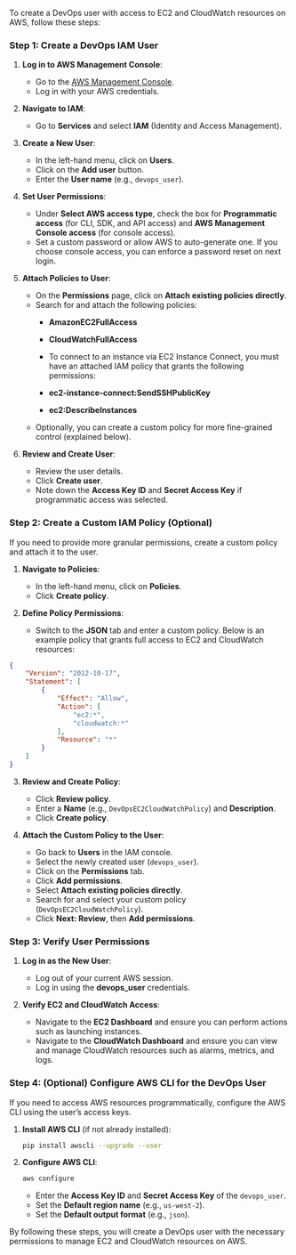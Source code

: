 To create a DevOps user with access to EC2 and CloudWatch resources on AWS, follow these steps:

### Step 1: Create a DevOps IAM User

1. **Log in to AWS Management Console**:
   - Go to the [AWS Management Console](https://aws.amazon.com/console/).
   - Log in with your AWS credentials.

2. **Navigate to IAM**:
   - Go to **Services** and select **IAM** (Identity and Access Management).

3. **Create a New User**:
   - In the left-hand menu, click on **Users**.
   - Click on the **Add user** button.
   - Enter the **User name** (e.g., `devops_user`).

4. **Set User Permissions**:
   - Under **Select AWS access type**, check the box for **Programmatic access** (for CLI, SDK, and API access) and **AWS Management Console access** (for console access).
   - Set a custom password or allow AWS to auto-generate one. If you choose console access, you can enforce a password reset on next login.

5. **Attach Policies to User**:
   - On the **Permissions** page, click on **Attach existing policies directly**.
   - Search for and attach the following policies:
     - **AmazonEC2FullAccess**
     - **CloudWatchFullAccess**

     - To connect to an instance via EC2 Instance Connect, you must have an attached IAM policy that grants the following permissions:
      - **ec2-instance-connect:SendSSHPublicKey**
      - **ec2:DescribeInstances**
   - Optionally, you can create a custom policy for more fine-grained control (explained below).

6. **Review and Create User**:
   - Review the user details.
   - Click **Create user**.
   - Note down the **Access Key ID** and **Secret Access Key** if programmatic access was selected.

### Step 2: Create a Custom IAM Policy (Optional)

If you need to provide more granular permissions, create a custom policy and attach it to the user.

1. **Navigate to Policies**:
   - In the left-hand menu, click on **Policies**.
   - Click **Create policy**.

2. **Define Policy Permissions**:
   - Switch to the **JSON** tab and enter a custom policy. Below is an example policy that grants full access to EC2 and CloudWatch resources:

```json
{
    "Version": "2012-10-17",
    "Statement": [
        {
            "Effect": "Allow",
            "Action": [
                "ec2:*",
                "cloudwatch:*"
            ],
            "Resource": "*"
        }
    ]
}
```

3. **Review and Create Policy**:
   - Click **Review policy**.
   - Enter a **Name** (e.g., `DevOpsEC2CloudWatchPolicy`) and **Description**.
   - Click **Create policy**.

4. **Attach the Custom Policy to the User**:
   - Go back to **Users** in the IAM console.
   - Select the newly created user (`devops_user`).
   - Click on the **Permissions** tab.
   - Click **Add permissions**.
   - Select **Attach existing policies directly**.
   - Search for and select your custom policy (`DevOpsEC2CloudWatchPolicy`).
   - Click **Next: Review**, then **Add permissions**.

### Step 3: Verify User Permissions

1. **Log in as the New User**:
   - Log out of your current AWS session.
   - Log in using the **devops_user** credentials.

2. **Verify EC2 and CloudWatch Access**:
   - Navigate to the **EC2 Dashboard** and ensure you can perform actions such as launching instances.
   - Navigate to the **CloudWatch Dashboard** and ensure you can view and manage CloudWatch resources such as alarms, metrics, and logs.

### Step 4: (Optional) Configure AWS CLI for the DevOps User

If you need to access AWS resources programmatically, configure the AWS CLI using the user’s access keys.

1. **Install AWS CLI** (if not already installed):
   ```sh
   pip install awscli --upgrade --user
   ```

2. **Configure AWS CLI**:
   ```sh
   aws configure
   ```
   - Enter the **Access Key ID** and **Secret Access Key** of the `devops_user`.
   - Set the **Default region name** (e.g., `us-west-2`).
   - Set the **Default output format** (e.g., `json`).

By following these steps, you will create a DevOps user with the necessary permissions to manage EC2 and CloudWatch resources on AWS.
